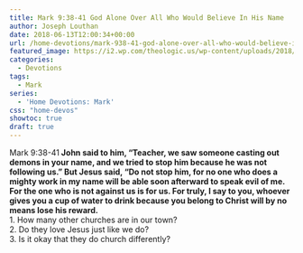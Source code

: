 ```yaml
---
title: Mark 9:38-41 God Alone Over All Who Would Believe In His Name
author: Joseph Louthan
date: 2018-06-13T12:00:34+00:00
url: /home-devotions/mark-938-41-god-alone-over-all-who-would-believe-in-his-name/
featured_image: https://i2.wp.com/theologic.us/wp-content/uploads/2018/06/1493chicagochur_00000000902.jpg?resize=575%2C330
categories:
  - Devotions
tags:
  - Mark
series:
  - 'Home Devotions: Mark'
css: "home-devos"
showtoc: true
draft: true
---
```

<div>
  Mark 9:38-41<strong> John said to him, “Teacher, we saw someone casting out demons in your name, and we tried to stop him because he was not following us.” But Jesus said, “Do not stop him, for no one who does a mighty work in my name will be able soon afterward to speak evil of me. For the one who is not against us is for us. For truly, I say to you, whoever gives you a cup of water to drink because you belong to Christ will by no means lose his reward.</strong>
</div>

<div>
</div>

<div>
  1. How many other churches are in our town?
</div>

<div>
</div>

<div>
</div>

<div>
  2. Do they love Jesus just like we do?
</div>

<div>
</div>

<div>
</div>

<div>
  3. Is it okay that they do church differently?
</div>